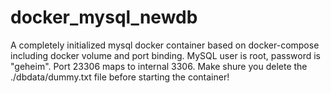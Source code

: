 # docker_mysql_newdb
A completely initialized mysql docker container based on docker-compose including docker volume and port binding. 
MySQL user is root, password is "geheim".
Port 23306 maps to internal 3306.
Make shure you delete the ./dbdata/dummy.txt file before starting the container!

